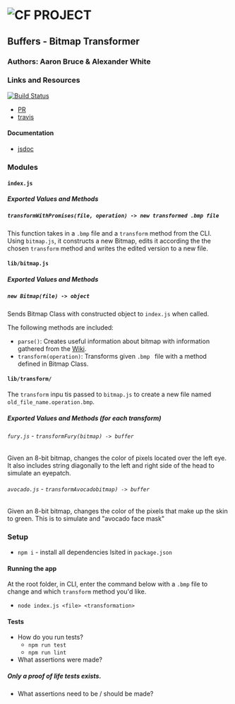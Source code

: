 ![CF](http://i.imgur.com/7v5ASc8.png) PROJECT
=================================================
## Buffers - Bitmap Transformer 

### Authors: Aaron Bruce & Alexander White

### Links and Resources
[![Build Status](https://www.travis-ci.com/alex-white-401-advanced-javascript/lab-05.svg?branch=master)](https://www.travis-ci.com/alex-white-401-advanced-javascript/lab-05)
* [PR](https://github.com/alex-white-401-advanced-javascript/lab-05/pull/1)
* [travis](https://www.travis-ci.com/alex-white-401-advanced-javascript/lab-05)

#### Documentation
* [jsdoc]()

### Modules

#### `index.js`
##### Exported Values and Methods

##### `transformWithPromises(file, operation) -> new transformed .bmp file`
This function takes in a `.bmp` file and a `transform` method from the CLI. Using `bitmap.js`, it constructs a new Bitmap, edits it according the the chosen `transform` method and writes the edited version to a new file.

#### `lib/bitmap.js`
##### Exported Values and Methods

##### `new Bitmap(file) -> object`
Sends Bitmap Class with constructed object to `index.js` when called.

The following methods are included:
* `parse()`: Creates useful information about bitmap with information gathered from the [Wiki](https://en.wikipedia.org/wiki/BMP_file_format).
* `transform(operation)`: Transforms given `.bmp ` file with a method defined in Bitmap Class.

#### `lib/transform/`
The `transform` inpu tis passed to `bitmap.js` to create a new file named `old_file_name.operation.bmp`.

##### Exported Values and Methods (for each transform)

###### `fury.js` - `transformFury(bitmap) -> buffer`
Given an 8-bit bitmap, changes the color of pixels located over the left eye. It also includes string diagonally to the left and right side of the head to simulate an eyepatch.

###### `avocado.js` - `transformAvocadobitmap) -> buffer`
Given an 8-bit bitmap, changes the color of the pixels that make up the skin to green. This is to simulate and "avocado face mask"

### Setup
* `npm i` - install all dependencies lsited in `package.json`


#### Running the app
At the root folder, in CLI, enter the command below with a `.bmp` file to change and which `transform` method you'd like.
* `node index.js <file> <transformation>`
  
#### Tests
* How do you run tests?
  * `npm run test`
  * `npm run lint`
* What assertions were made? 
##### Only a proof of life tests exists.
* What assertions need to be / should be made?
